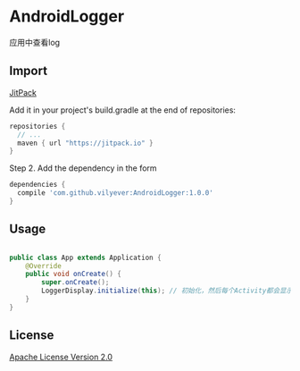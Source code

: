 # AndroidLogger
应用中查看log

## Import
[JitPack](https://jitpack.io/)

Add it in your project's build.gradle at the end of repositories:

```gradle
repositories {
  // ...
  maven { url "https://jitpack.io" }
}
```

Step 2. Add the dependency in the form

```gradle
dependencies {
  compile 'com.github.vilyever:AndroidLogger:1.0.0'
}
```

## Usage
```java

public class App extends Application {
    @Override
    public void onCreate() {
        super.onCreate();
        LoggerDisplay.initialize(this); // 初始化，然后每个Activity都会显示log按钮
    }
}

```

## License
[Apache License Version 2.0](http://www.apache.org/licenses/LICENSE-2.0.txt)